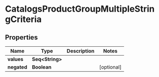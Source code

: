 

# CatalogsProductGroupMultipleStringCriteria


## Properties

Name | Type | Description | Notes
------------ | ------------- | ------------- | -------------
**values** | **Seq&lt;String&gt;** |  | 
**negated** | **Boolean** |  |  [optional]



